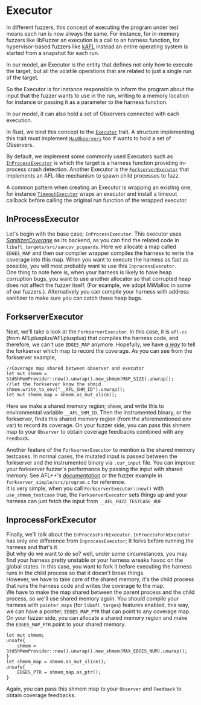 # Executor

In different fuzzers, this concept of executing the program under test means each run is now always the same.
For instance, for in-memory fuzzers like libFuzzer an execution is a call to an harness function, for hypervisor-based fuzzers like [kAFL](https://github.com/IntelLabs/kAFL) instead an entire operating system is started from a snapshot for each run.

In our model, an Executor is the entity that defines not only how to execute the target, but all the volatile operations that are related to just a single run of the target.

So the Executor is for instance responsible to inform the program about the input that the fuzzer wants to use in the run, writing to a memory location for instance or passing it as a parameter to the harness function.

In our model, it can also hold a set of Observers connected with each execution.

In Rust, we bind this concept to the [`Executor`](https://docs.rs/libafl/0/libafl/executors/trait.Executor.html) trait. A structure implementing this trait must implement [`HasObservers`](https://docs.rs/libafl/0/libafl/executors/trait.HasObservers.html) too if wants to hold a set of Observers.

By default, we implement some commonly used Executors such as [`InProcessExecutor`](https://docs.rs/libafl/0/libafl/executors/inprocess/struct.InProcessExecutor.html) is which the target is a harness function providing in-process crash detection. Another Executor is the [`ForkserverExecutor`](https://docs.rs/libafl/0/libafl/executors/forkserver/struct.ForkserverExecutor.html) that implements an AFL-like mechanism to spawn child processes to fuzz.

A common pattern when creating an Executor is wrapping an existing one, for instance [`TimeoutExecutor`](https://docs.rs/libafl/0.6.1/libafl/executors/timeout/struct.TimeoutExecutor.html) wraps an executor and install a timeout callback before calling the original run function of the wrapped executor.

## InProcessExecutor
Let's begin with the base case; `InProcessExecutor`.
This executor uses [_SanitizerCoverage_](https://clang.llvm.org/docs/SanitizerCoverage.html) as its backend, as you can find the related code in `libafl_targets/src/sancov_pcguards`. Here we allocate a map called `EDGES_MAP` and then our compiler wrapper compiles the harness to write the coverage into this map. 
When you want to execute the harness as fast as possible, you will most probably want to use this `InprocessExecutor`.  
 One thing to note here is, when your harness is likely to have heap corruption bugs, you want to use another allocator so that corrupted heap does not affect the fuzzer itself. (For example, we adopt MiMalloc in some of our fuzzers.). Alternatively you can compile your harness with address sanitizer to make sure you can catch these heap bugs.

## ForkserverExecutor
Next, we'll take a look at the `ForkserverExecutor`. In this case, it is `afl-cc` (from AFLplusplus/AFLplusplus) that compiles the harness code, and therefore, we can't use `EDGES_MAP` anymore. Hopefully, we have [_a way_](https://github.com/AFLplusplus/AFLplusplus/blob/2e15661f184c77ac1fbb6f868c894e946cbb7f17/instrumentation/afl-compiler-rt.o.c#L270) to tell the forkserver which map to record the coverage.
As you can see from the forkserver example,
```rust,ignore
//Coverage map shared between observer and executor
let mut shmem = StdShMemProvider::new().unwrap().new_shmem(MAP_SIZE).unwrap();
//let the forkserver know the shmid
shmem.write_to_env("__AFL_SHM_ID").unwrap();
let mut shmem_map = shmem.as_mut_slice();
```
Here we make a shared memory region; `shmem`, and write this to environmental variable `__AFL_SHM_ID`. Then the instrumented binary, or the forkserver, finds this shared memory region (from the aforementioned env var) to record its coverage. On your fuzzer side, you can pass this shmem map to your `Observer` to obtain coverage feedbacks combined with any `Feedback`.

Another feature of the `ForkserverExecutor` to mention is the shared memory testcases. In normal cases, the mutated input is passed between the forkserver and the instrumented binary via `.cur_input` file. You can improve your forkserver fuzzer's performance by passing the input with shared memory.
See AFL++'s [_documentation_](https://github.com/AFLplusplus/AFLplusplus/blob/stable/instrumentation/README.persistent_mode.md#5-shared-memory-fuzzing) or the fuzzer example in `forkserver_simple/src/program.c` for reference.  
It is very simple, when you call `ForkserverExecutor::new()` with `use_shmem_testcase` true, the `ForkserverExecutor` sets things up and your harness can just fetch the input from `__AFL_FUZZ_TESTCASE_BUF`

## InprocessForkExecutor
Finally, we'll talk about the `InProcessForkExecutor`.
`InProcessForkExecutor` has only one difference from `InprocessExecutor`; It forks before running the harness and that's it.  
But why do we want to do so? well, under some circumstances, you may find your harness pretty unstable or your harness wreaks havoc on the global states. In this case, you want to fork it before executing the harness runs in the child process so that it doesn't break things.  
However, we have to take care of the shared memory, it's the child process that runs the harness code and writes the coverage to the map.  
We have to make the map shared between the parent process and the child process, so we'll use shared memory again. You should compile your harness with `pointer_maps` (for `libafl_targes`) features enabled, this way, we can have a pointer; `EDGES_MAP_PTR` that can point to any coverage map.
On your fuzzer side, you can allocate a shared memory region and make the `EDGES_MAP_PTR` point to your shared memory.
```rust,ignore
let mut shmem;
unsafe{
    shmem = StdShMemProvider::new().unwrap().new_shmem(MAX_EDGES_NUM).unwrap();
}
let shmem_map = shmem.as_mut_slice();
unsafe{
    EDGES_PTR = shmem_map.as_ptr();
}
```
Again, you can pass this shmem map to your `Observer` and `Feedback` to obtain coverage feedbacks.
